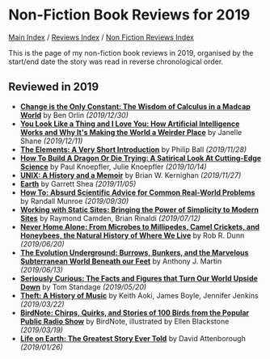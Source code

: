 # Non-Fiction Book Reviews for 2019

[Main Index](../../../README.md) / [Reviews Index](../../README.md) / [Non Fiction Reviews Index](../README.md)

This is the page of my non-fiction book reviews in 2019, organised by the start/end date the story was read in reverse chronological order.

## Reviewed in 2019
- [**Change is the Only Constant: The Wisdom of Calculus in a Madcap World**](20191230-ChangeOnlyConstant.md) by Ben Orlin *(2019/12/30)*
- [**You Look Like a Thing and I Love You: How Artificial Intelligence Works and Why It's Making the World a Weirder Place**](20191211-YouLookLikeAThing.md) by Janelle Shane *(2019/12/11)*
- [**The Elements: A Very Short Introduction**](20191128-ElementsVeryShortIntroduction.md) by Philip Ball *(2019/11/28)*
- [**How To Build A Dragon Or Die Trying: A Satirical Look At Cutting-Edge Science**](20191014-HowBuildDragonDieTrying.md) by Paul Knoepfler, Julie Knoepfler *(2019/10/14)*
- [**UNIX: A History and a Memoir**](20191127-UnixHistoryMemoir.md) by Brian W. Kernighan *(2019/11/27)*
- [**Earth**](20191105-Earth.md) by Garrett Shea *(2019/11/05)*
- [**How To: Absurd Scientific Advice for Common Real-World Problems**](20190930-HowTo.md) by Randall Munroe *(2019/09/30)*
- [**Working with Static Sites: Bringing the Power of Simplicity to Modern Sites**](20190712-WorkingStaticSites.md) by Raymond Camden, Brian Rinaldi *(2019/07/12)*
- [**Never Home Alone: From Microbes to Millipedes, Camel Crickets, and Honeybees, the Natural History of Where We Live**](20190620-NeverHomeAlone.md) by Rob R. Dunn *(2019/06/20)*
- [**The Evolution Underground: Burrows, Bunkers, and the Marvelous Subterranean World Beneath our Feet**](20190613-EvolutionUnderground.md) by Anthony J. Martin *(2019/06/13)*
- [**Seriously Curious: The Facts and Figures that Turn Our World Upside Down**](20190520-SeriouslyCurious.md) by Tom Standage *(2019/05/20)*
- [**Theft: A History of Music**](20190322-TheftAHistoryMusic.md) by Keith Aoki, James Boyle, Jennifer Jenkins *(2019/03/22)*
- [**BirdNote: Chirps, Quirks, and Stories of 100 Birds from the Popular Public Radio Show**](20190319-BirdNote.md) by BirdNote, illustrated by Ellen Blackstone *(2019/03/19)*
- [**Life on Earth: The Greatest Story Ever Told**](20190126-LifeOnEarth.md) by David Attenborough *(2019/01/26)*

